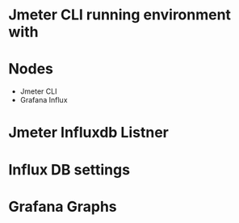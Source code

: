 # Jmeter CLI running environment with 

# Nodes 
 - Jmeter CLI
 - Grafana Influx

# Jmeter Influxdb Listner

# Influx DB settings 

# Grafana Graphs
